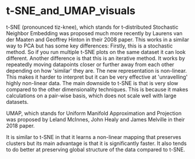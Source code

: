 # t-SNE_and_UMAP_visuals
t-SNE (pronounced tiz-knee), which stands for t-distributed Stochastic Neighbor Embedding was proposed much more recently by Laurens van der Maaten and Geoffrey Hinton in their 2008 paper. This works in a similar way to PCA but has some key differences:  Firstly, this is a stochastic method. So if you run multiple t-SNE plots on the same dataset it can look different. Another difference is that this is an iterative method. It works by repeatedly moving datapoints closer or further away from each other depending on how 'similar' they are. The new representation is non-linear. This makes it harder to interpret but it can be very effective at 'unravelling' highly non-linear data. The main downside to t-SNE is that is very slow compared to the other dimensionality techniques. This is because it makes calculations on a pair-wise basis, which does not scale well with large datasets.

UMAP, which stands for Uniform Manifold Approximation and Projection was proposed by Leland McInnes, John Healy and James Melville in their 2018 paper.

It is similar to t-SNE in that it learns a non-linear mapping that preserves clusters but its main advantage is that it is significantly faster. It also tends to do better at preserving global structure of the data compared to t-SNE.
